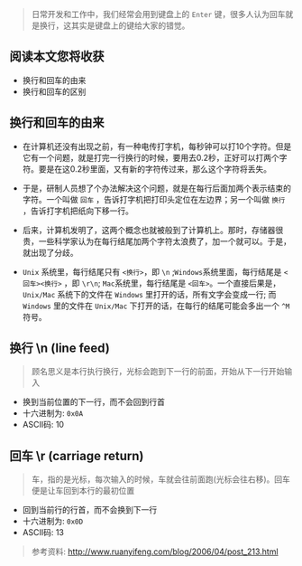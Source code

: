 > 日常开发和工作中，我们经常会用到键盘上的 `Enter` 键，很多人认为回车就是换行，这其实是键盘上的键给大家的错觉。

## 阅读本文您将收获
* 换行和回车的由来
* 换行和回车的区别

## 换行和回车的由来
* 在计算机还没有出现之前，有一种电传打字机，每秒钟可以打10个字符。但是它有一个问题，就是打完一行换行的时候，要用去0.2秒，正好可以打两个字符。要是在这0.2秒里面，又有新的字符传过来，那么这个字符将丢失。

* 于是，研制人员想了个办法解决这个问题，就是在每行后面加两个表示结束的字符。一个叫做 `回车` ，告诉打字机把打印头定位在左边界；另一个叫做 `换行` ，告诉打字机把纸向下移一行。

* 后来，计算机发明了，这两个概念也就被般到了计算机上。那时，存储器很贵，一些科学家认为在每行结尾加两个字符太浪费了，加一个就可以。于是，就出现了分歧。

* `Unix` 系统里，每行结尾只有 `<换行>`，即 `\n` ;`Windows`系统里面，每行结尾是 `<回车><换行>` ，即 `\r\n`; `Mac`系统里，每行结尾是 `<回车>`。一个直接后果是，`Unix/Mac` 系统下的文件在 `Windows` 里打开的话，所有文字会变成一行; 而 `Windows` 里的文件在 `Unix/Mac` 下打开的话，在每行的结尾可能会多出一个 `^M` 符号。

## 换行 \n (line feed)
> 顾名思义是本行执行换行，光标会跑到下一行的前面，开始从下一行开始输入

* 换到当前位置的下一行，而不会回到行首
* 十六进制为: `0x0A`
* ASCII码: 10

## 回车 \r (carriage return)
> 车，指的是光标，每次输入的时候，车就会往前面跑(光标会往右移)。回车便是让车回到本行的最初位置

* 回到当前行的行首，而不会换到下一行
* 十六进制为: `0x0D`
* ASCII码: 13



> 参考资料: http://www.ruanyifeng.com/blog/2006/04/post_213.html
